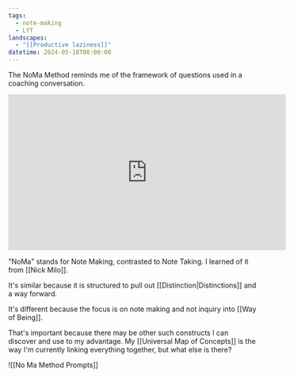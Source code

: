 ```yaml
---
tags:
  - note-making
  - LYT
landscapes:
  - "[[Productive laziness]]"
datetime: 2024-05-18T00:00:00
---
```

The NoMa Method reminds me of the framework of questions used in a coaching conversation. 

<iframe width="560" height="315" src="https://www.youtube.com/embed/SAsZDg2l1R0?si=3MfiV88NM0aCTb53" title="YouTube video player" frameborder="0" allow="accelerometer; autoplay; clipboard-write; encrypted-media; gyroscope; picture-in-picture; web-share" referrerpolicy="strict-origin-when-cross-origin" allowfullscreen></iframe>

"NoMa" stands for Note Making, contrasted to Note Taking. I learned of it from [[Nick Milo]].

It's similar because it is structured to pull out [[Distinction|Distinctions]] and a way forward. 

It's different because the focus is on note making and not inquiry into [[Way of Being]].

That's important because there may be other such constructs I can discover and use to my advantage. My [[Universal Map of Concepts]] is the way I'm currently linking everything together, but what else is there?

![[No Ma Method Prompts]]